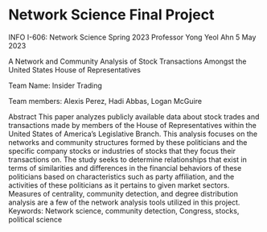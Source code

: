 # Network Science Final Project

INFO I-606: Network Science
Spring 2023
Professor Yong Yeol Ahn
5 May 2023 

A Network and Community Analysis of Stock Transactions Amongst the United States House of Representatives

Team Name: Insider Trading

Team members: Alexis Perez, Hadi Abbas, Logan McGuire


Abstract
This paper analyzes publicly available data about stock trades and transactions made by members of the House of Representatives within the United States of America’s Legislative Branch. This analysis focuses on the networks and community structures formed by these politicians and the specific company stocks or industries of stocks that they focus their transactions on. The study seeks to determine relationships that exist in terms of similarities and differences in the financial behaviors of these politicians based on characteristics such as party affiliation, and the activities of these politicians as it pertains to given market sectors. Measures of centrality, community detection, and degree distribution analysis are a few of the network analysis tools utilized in this project.
Keywords: Network science, community detection, Congress, stocks, political science
